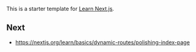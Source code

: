 This is a starter template for [Learn Next.js](https://nextjs.org/learn).

## Next

- https://nextjs.org/learn/basics/dynamic-routes/polishing-index-page